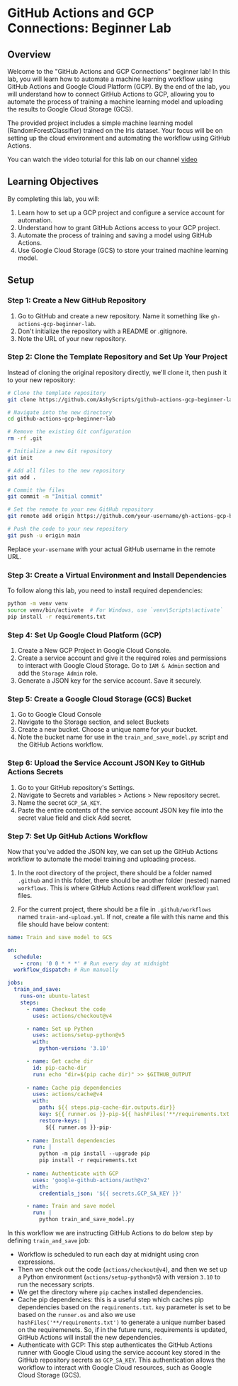 # GitHub Actions and GCP Connections: Beginner Lab

## Overview
Welcome to the "GitHub Actions and GCP Connections" beginner lab! In this lab, you will learn how to automate a machine learning workflow using GitHub Actions and Google Cloud Platform (GCP). By the end of the lab, you will understand how to connect GitHub Actions to GCP, allowing you to automate the process of training a machine learning model and uploading the results to Google Cloud Storage (GCS).

The provided project includes a simple machine learning model (RandomForestClassifier) trained on the Iris dataset. Your focus will be on setting up the cloud environment and automating the workflow using GitHub Actions.

You can watch the video toturial for this lab on our channel [video](https://youtu.be/H6D27FFh6D4)

## Learning Objectives
By completing this lab, you will:

1. Learn how to set up a GCP project and configure a service account for automation.
2. Understand how to grant GitHub Actions access to your GCP project.
3. Automate the process of training and saving a model using GitHub Actions.
4. Use Google Cloud Storage (GCS) to store your trained machine learning model.

## Setup

### Step 1: Create a New GitHub Repository
1. Go to GitHub and create a new repository. Name it something like `gh-actions-gcp-beginner-lab`.
2. Don't initialize the repository with a README or .gitignore.
3. Note the URL of your new repository.

### Step 2: Clone the Template Repository and Set Up Your Project
Instead of cloning the original repository directly, we'll clone it, then push it to your new repository:

```bash
# Clone the template repository
git clone https://github.com/AshyScripts/github-actions-gcp-beginner-lab.git

# Navigate into the new directory
cd github-actions-gcp-beginner-lab

# Remove the existing Git configuration
rm -rf .git

# Initialize a new Git repository
git init

# Add all files to the new repository
git add .

# Commit the files
git commit -m "Initial commit"

# Set the remote to your new GitHub repository
git remote add origin https://github.com/your-username/gh-actions-gcp-beginner-lab.git

# Push the code to your new repository
git push -u origin main
```

Replace `your-username` with your actual GitHub username in the remote URL.

### Step 3: Create a Virtual Environment and Install Dependencies
To follow along this lab, you need to install required dependencies:

```bash
python -m venv venv
source venv/bin/activate  # For Windows, use `venv\Scripts\activate`
pip install -r requirements.txt
```

### Step 4: Set Up Google Cloud Platform (GCP)
1. Create a New GCP Project in Google Cloud Console. 
2. Create a service account and give it the required roles and permissions to interact with Google Cloud Storage. Go to `IAM & Admin` section and add the `Storage Admin` role.
3. Generate a JSON key for the service account. Save it securely.

### Step 5: Create a Google Cloud Storage (GCS) Bucket
1. Go to Google Cloud Console
2. Navigate to the Storage section, and select Buckets
3. Create a new bucket. Choose a unique name for your bucket.
4. Note the bucket name for use in the `train_and_save_model.py` script and the GitHub Actions workflow.

### Step 6: Upload the Service Account JSON Key to GitHub Actions Secrets
1. Go to your GitHub repository's Settings.
2. Navigate to Secrets and variables > Actions > New repository secret.
3. Name the secret `GCP_SA_KEY`.
4. Paste the entire contents of the service account JSON key file into the secret value field and click Add secret.

### Step 7: Set Up GitHub Actions Workflow
Now that you’ve added the JSON key, we can set up the GitHub Actions workflow to automate the model training and uploading process.

1. In the root directory of the project, there should be a folder named `.github` and in this folder, there should be another folder (nested) named `workflows`. This is where GitHub Actions read different workflow `yaml` files. 

2. For the current project, there should be a file in `.github/workflows` named `train-and-upload.yml`. If not, create a file with this name and this file should have below content:

```yaml
name: Train and save model to GCS

on:
  schedule:
    - cron: '0 0 * * *' # Run every day at midnight
  workflow_dispatch: # Run manually

jobs:
  train_and_save:
    runs-on: ubuntu-latest
    steps:
      - name: Checkout the code
        uses: actions/checkout@v4

      - name: Set up Python
        uses: actions/setup-python@v5
        with:
          python-version: '3.10'

      - name: Get cache dir 
        id: pip-cache-dir
        run: echo "dir=$(pip cache dir)" >> $GITHUB_OUTPUT
      
      - name: Cache pip dependencies
        uses: actions/cache@v4
        with:
          path: ${{ steps.pip-cache-dir.outputs.dir}}
          key: ${{ runner.os }}-pip-${{ hashFiles('**/requirements.txt') }}
          restore-keys: |
            ${{ runner.os }}-pip-
      
      - name: Install dependencies
        run: |
          python -m pip install --upgrade pip
          pip install -r requirements.txt
      
      - name: Authenticate with GCP
        uses: 'google-github-actions/auth@v2'
        with:
          credentials_json: '${{ secrets.GCP_SA_KEY }}'

      - name: Train and save model
        run: |
          python train_and_save_model.py
```
 In this workflow we are instructing GitHub Actions to do below step by defining `train_and_save` job:
 
 - Workflow is scheduled to run each day at midnight using cron expressions.
 - Then we check out the code (`actions/checkout@v4`), and then we set up a Python environment (`actions/setup-python@v5`) with version `3.10` to run the necessary scripts.
 - We get the directory where `pip` caches installed dependencies. 
- Cache pip dependencies: this is a useful step which caches pip dependencies based on the `requirements.txt`. `key` parameter is set to be based on the `runner.os` and also we use `hashFiles('**/requirements.txt')` to generate a unique number based on the requiremenets. So, if in the future runs, requirements is updated, GitHub Actions will install the new dependencies. 
- Authenticate with GCP: This step authenticates the GitHub Actions runner with Google Cloud using the service account key stored in the GitHub repository secrets as `GCP_SA_KEY`. This authentication allows the workflow to interact with Google Cloud resources, such as Google Cloud Storage (GCS).
